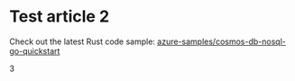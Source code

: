 # Test article 2

Check out the latest Rust code sample: [azure-samples/cosmos-db-nosql-go-quickstart][code-sample-1]

[code-sample-1]: https://github.com/azure-samples/cosmos-db-nosql-go-quickstart

3
